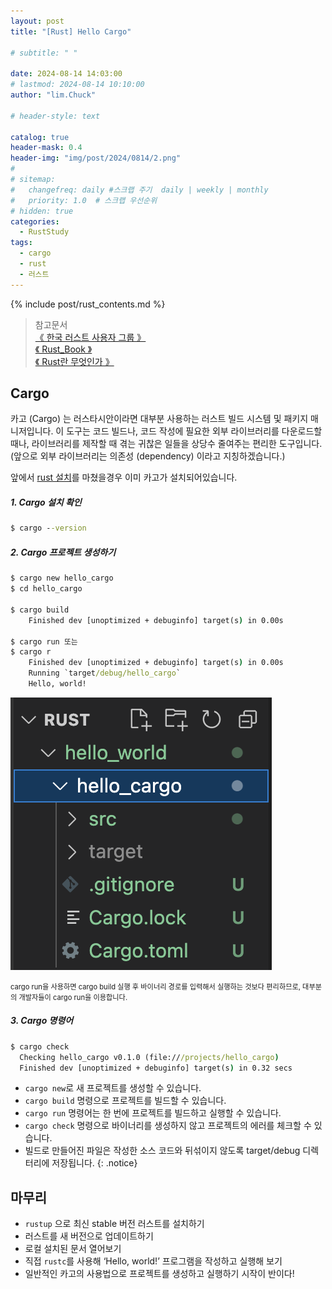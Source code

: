 ```yaml
---
layout: post
title: "[Rust] Hello Cargo"

# subtitle: " "

date: 2024-08-14 14:03:00
# lastmod: 2024-08-14 10:10:00
author: "lim.Chuck"

# header-style: text

catalog: true
header-mask: 0.4
header-img: "img/post/2024/0814/2.png"
#
# sitemap:
#   changefreq: daily #스크랩 주기  daily | weekly | monthly
#   priority: 1.0  # 스크랩 우선순위
# hidden: true
categories:
  - RustStudy
tags:
  - cargo
  - rust
  - 러스트
---
```


{% include post/rust_contents.md %}

> 참고문서 <br/> [ 《 한국 러스트 사용자 그룹 》 ](https://rust-kr.org/pages/install/) <br/> [ 《 Rust_Book 》 ](https://doc.rust-kr.org/) <br/> [ 《 Rust란 무엇인가 》 ](https://learn.microsoft.com/ko-kr/training/paths/rust-first-steps/)

## Cargo

카고 (Cargo) 는 러스타시안이라면 대부분 사용하는 러스트 빌드 시스템 및 패키지 매니저입니다. 이 도구는 코드 빌드나, 코드 작성에 필요한 외부 라이브러리를 다운로드할 때나, 라이브러리를 제작할 때 겪는 귀찮은 일들을 상당수 줄여주는 편리한 도구입니다. (앞으로 외부 라이브러리는 의존성 (dependency) 이라고 지칭하겠습니다.)

앞에서 [rust 설치](/ruststudy/2024/08/14/rust-setup/)를 마쳤을경우 이미 카고가 설치되어있습니다.

##### 1. Cargo 설치 확인

```cmd
$ cargo --version
```

##### 2. Cargo 프로젝트 생성하기

```cmd
$ cargo new hello_cargo
$ cd hello_cargo

$ cargo build
	Finished dev [unoptimized + debuginfo] target(s) in 0.00s

$ cargo run 또는
$ cargo r
	Finished dev [unoptimized + debuginfo] target(s) in 0.00s
	Running `target/debug/hello_cargo`
	Hello, world!
```

![생성된 파일목록](/img/post/2024/0814/2.png)

<span style="font-size:80%">
cargo run을 사용하면 cargo build 실행 후 바이너리 경로를 입력해서 실행하는 것보다 편리하므로, 대부분의 개발자들이 cargo run을 이용합니다.
</span>

##### 3. Cargo 명령어

```cmd
$ cargo check
  Checking hello_cargo v0.1.0 (file:///projects/hello_cargo)
  Finished dev [unoptimized + debuginfo] target(s) in 0.32 secs
```

- `cargo new`로 새 프로젝트를 생성할 수 있습니다.
- `cargo build` 명령으로 프로젝트를 빌드할 수 있습니다.
- `cargo run` 명령어는 한 번에 프로젝트를 빌드하고 실행할 수 있습니다.
- `cargo check` 명령으로 바이너리를 생성하지 않고 프로젝트의 에러를 체크할 수 있습니다.
- 빌드로 만들어진 파일은 작성한 소스 코드와 뒤섞이지 않도록 target/debug 디렉터리에 저장됩니다.
  {: .notice}

## 마무리

- `rustup` 으로 최신 stable 버전 러스트를 설치하기
- 러스트를 새 버전으로 업데이트하기
- 로컬 설치된 문서 열어보기
- 직접 `rustc`를 사용해 ‘Hello, world!’ 프로그램을 작성하고 실행해 보기
- 일반적인 카고의 사용법으로 프로젝트를 생성하고 실행하기
  시작이 반이다!
